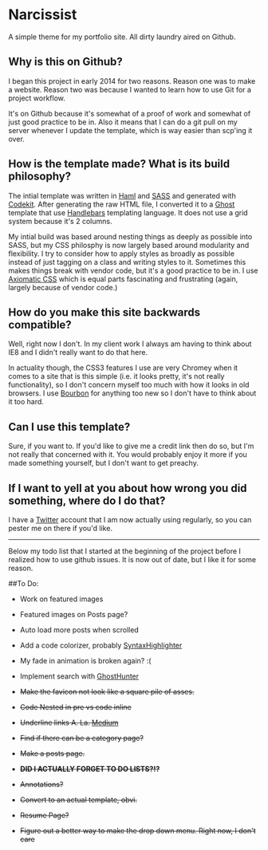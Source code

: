 # Narcissist
A simple theme for my portfolio site. All dirty laundry aired on Github.

## Why is this on Github?
I began this project in early 2014 for two reasons. Reason one was to make a website. Reason two was because I wanted to learn how to use Git for a project workflow.

It's on Github because it's somewhat of a proof of work and somewhat of just good practice to be in. Also it means that I can do a git pull on my server whenever I update the template, which is way easier than scp'ing it over.

## How is the template made? What is its build philosophy?
The intial template was written in [Haml](http://haml.info/) and [SASS](http://sass-lang.com/) and generated with [Codekit](https://incident57.com/codekit/). After generating the raw HTML file, I converted it to a [Ghost](https://ghost.org/) template that use [Handlebars](http://handlebarsjs.com/) templating language. It does not use a grid system because it's 2 columns.

My intial build was based around nesting things as deeply as possible into SASS, but my CSS philosphy is now largely based around modularity and flexibility. I try to consider how to apply styles as broadly as possible instead of just tagging on a class and writing styles to it. Sometimes this makes things break with vendor code, but it's a good practice to be in. I use [Axiomatic CSS](http://alistapart.com/article/axiomatic-css-and-lobotomized-owls) which is equal parts fascinating and frustrating (again, largely because of vendor code.)

## How do you make this site backwards compatible?
Well, right now I don't. In my client work I always am having to think about IE8 and I didn't really want to do that here.

In actuality though, the CSS3 features I use are very Chromey when it comes to a site that is this simple (i.e. it looks pretty, it's not really functionality), so I don't concern myself too much with how it looks in old browsers. I use [Bourbon](http://bourbon.io/) for anything too new so I don't have to think about it too hard.

## Can I use this template?

Sure, if you want to. If you'd like to give me a credit link then do so, but I'm not really that concerned with it. You would probably enjoy it more if you made something yourself, but I don't want to get preachy.

## If I want to yell at you about how wrong you did something, where do I do that?

I have a [Twitter](https://twitter.com/GLucasRoe) account that I am now actually using regularly, so you can pester me on there if you'd like.

***

Below my todo list that I started at the beginning of the project before I realized how to use github issues. It is now out of date, but I like it for some reason.

##To Do:
* Work on featured images
* Featured images on Posts page?
* Auto load more posts when scrolled
* Add a code colorizer, probably [SyntaxHighlighter](http://alexgorbatchev.com/SyntaxHighlighter/manual/configuration/)
* My fade in animation is broken again? :(
* Implement search with [GhostHunter](https://github.com/i11ume/ghostHunter)

* ~~Make the favicon not look like a square pile of asses.~~
* ~~Code Nested in pre vs code inline~~
* ~~Underline links A. La. [Medium](https://medium.com/designing-medium/crafting-link-underlines-on-medium-7c03a9274f9)~~
* ~~Find if there can be a category page?~~
* ~~Make a posts page.~~
* ~~**DID I ACTUALLY FORGET TO DO LISTS?!?**~~
* ~~Annotations?~~
* ~~Convert to an actual template, obvi.~~
* ~~Resume Page?~~
* ~~Figure out a better way to make the drop down menu. Right now, I don't care~~